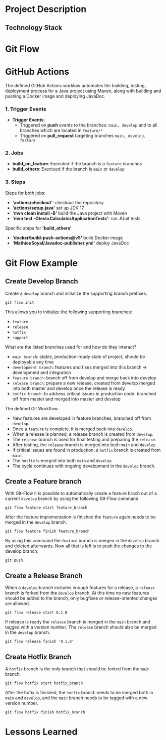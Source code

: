 # Project Description
## Technology Stack

# Git Flow

# GitHub Actions
The defined GitHub Actions worklow automates the building, testing, deployment process for a Java project using Maven, along with building and pushing a Docker image and deploying JavaDoc.
### 1. Trigger Events
- **Trigger Events**:   
    - Triggered on **push** events to the branches: ```main, develop``` and to all branches which are located in ```feature/*```
    - Triggered on **pull_request** targeting branches ```main, develop, feature```
### 2. Jobs
- **build_on_feature**: Executed if the branch is a ```feature``` branches
- **build_others**: Exectued if the branch is ```main``` or ```develop```

### 3. Steps
Steps for both jobs:  
- **'actions/checkout'**: checkout the repository
- **'actions/setup.java'** set up JDK 17
- **'mvn clean install -B'** build the Java project with Maven
- **'mvn test -Dtest=CalculatorApplicationTests'**: run JUnit tests  

Specific steps for **'build_others'**
- **'docker/build-push-actions@v5'** build Docker image
- **'MathieuSoyal/Javadoc-publisher.yml'** deploy JavaDoc



# Git Flow Example
## Create Develop Branch
Create a ```develop``` branch and initialize the supporting branch prefixes.

```
git flow init
```
This allows you to initialize the following supporting branches:  

- ```feature```
- ```release```
- ```hotfix```
- ```support```

What are the listed branches used for and how do they interact?

- ```main branch```: stable, production-ready state of project, should be deployable any time
- ```development branch```: features and fixes merged into this branch => development and integration
- ```feature branch```: branch off from develop and merge back into develop
- ```release branch```: prepare a new release, created from develop merged into both master and develop once the release is ready
- ```hotfix branch```: to address critical issues in production code. branched off from master and merged into master and develop

The defined Git Workflow:
- New features are developed in feature branches, branched off from ```develop```.
- Once a ```feature``` is complete, it is merged back into ```develop```.
- When a release is planned, a release branch is created from ```develop```.
- The ```release``` branch is used for final testing and preparing the ```release```.
- After testing, the ```release``` branch is merged into both ```main``` and ```develop```.
- If critical issues are found in production, a ```hotfix``` branch is created from ```main```.
- The ```hotfix``` is merged into both ```main``` and ```develop```.
- The cycle continues with ongoing development in the ```develop``` branch.

## Create a Feature branch

With Git-Flow it is possible to automatically create a feature brach out of a current ```develop``` branch by using the following Git-Flow command

```
git flow feature start feature_branch
```

After the feature implementation is finished the ```feature``` again needs to be merged in the ```develop``` branch.

```
git flow feature finish feature_branch
```

By using this command the ```feature``` branch is mergen in the ```develop``` branch and deleted afterwards. Now all that is left is to push the changes to the develop branch.

```
git push
```


## Create a Release Branch
When a ```develop``` branch includes enough features for a release, a ```release``` branch is forked from the ```develop``` branch. At this time no new features should be added to the branch, only bugfixes or release-oriented changes are allowed. 

```
git flow release start 0.1.0
```

If release is ready the ```release``` branch is merged in the ```main``` branch and tagged with a version number. The ```release``` branch should also be merged in the ```develop``` branch. 

```
git flow release finish '0.1.0'
```

## Create Hotfix Branch
A ```hotfix``` branch is the only branch that should be forked from the ```main``` branch. 

```
git flow hotfix start hotfix_branch
```

After the hofix is finished, the ```hotfix``` branch needs to be merged both in ```main``` and ```develop```, and the ```main``` branch needs to be tagged with a new version number.

```
git flow hotfix finish hotfix_branch
```

# Lessons Learned


 

